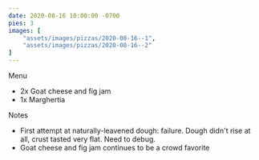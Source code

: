 ```yaml
---
date: 2020-08-16 10:00:00 -0700
pies: 3
images: [
    "assets/images/pizzas/2020-08-16--1",
    "assets/images/pizzas/2020-08-16--2"
]
---
```

Menu 
- 2x Goat cheese and fig jam
- 1x Marghertia

Notes
- First attempt at naturally-leavened dough: failure. Dough didn't rise at all, crust tasted very flat. Need to debug.
- Goat cheese and fig jam continues to be a crowd favorite
